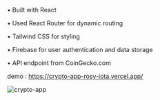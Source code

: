 
 • Built with React 
 
 • Used React Router for dynamic routing
 
 • Tailwind CSS for styling
 
 • Firebase for user authentication and data storage
 
 • API endpoint from CoinGecko.com
 
 demo : https://crypto-app-rosy-iota.vercel.app/
 
 
 
 ![crypto-app](https://user-images.githubusercontent.com/102383362/185799401-6ca4921b-a972-4ac5-8bea-0287bf60b1b8.png)
